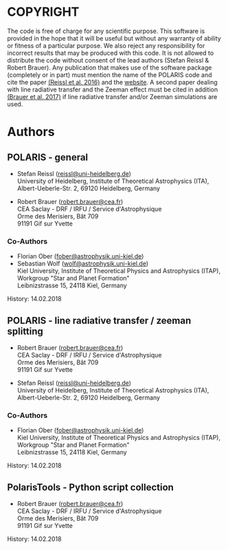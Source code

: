 # COPYRIGHT

The code is free of charge for any scientific purpose.
This software is provided in the hope that it will be useful but without any warranty of ability or fitness of a particular purpose.
We also reject any responsibility for incorrect results that may be  produced with this code.
It is not allowed to distribute the code without consent of the lead authors (Stefan Reissl & Robert Brauer).
Any publication that makes use of the software package (completely or in part) must mention the name of the POLARIS code and cite the paper [(Reissl et al. 2016)](https://ui.adsabs.harvard.edu/abs/2016A%26A...593A..87R) and the [website](http://www1.astrophysik.uni-kiel.de/~polaris).
A second paper dealing with line radiative transfer and the Zeeman effect must be cited in addition [(Brauer et al. 2017)](https://ui.adsabs.harvard.edu/abs/2016A%26A...593A..87R) if line radiative transfer and/or Zeeman simulations are used.

# Authors

## POLARIS - general

- Stefan Reissl (reissl@uni-heidelberg.de)\
University of Heidelberg, Institute of Theoretical Astrophysics (ITA),\
Albert-Ueberle-Str. 2, 69120 Heidelberg, Germany

- Robert Brauer (robert.brauer@cea.fr)\
CEA Saclay - DRF / IRFU / Service d'Astrophysique\
Orme des Merisiers, Bât 709\
91191 Gif sur Yvette

### Co-Authors

- Florian Ober (fober@astrophysik.uni-kiel.de)
- Sebastian Wolf (wolf@astrophysik.uni-kiel.de)\
Kiel University, Institute of Theoretical Physics and Astrophysics (ITAP),\
Workgroup "Star and Planet Formation"\
Leibnizstrasse 15, 24118 Kiel, Germany

History:   14.02.2018

## POLARIS - line radiative transfer / zeeman splitting

- Robert Brauer (robert.brauer@cea.fr)\
CEA Saclay - DRF / IRFU / Service d'Astrophysique\
Orme des Merisiers, Bât 709\
91191 Gif sur Yvette

- Stefan Reissl (reissl@uni-heidelberg.de)\
University of Heidelberg, Institute of Theoretical Astrophysics (ITA),\
Albert-Ueberle-Str. 2, 69120 Heidelberg, Germany

### Co-Authors

- Florian Ober (fober@astrophysik.uni-kiel.de)\
Kiel University, Institute of Theoretical Physics and Astrophysics (ITAP),\
Workgroup "Star and Planet Formation"\
Leibnizstrasse 15, 24118 Kiel, Germany

History:   14.02.2018

## PolarisTools - Python script collection

- Robert Brauer (robert.brauer@cea.fr)\
CEA Saclay - DRF / IRFU / Service d'Astrophysique\
Orme des Merisiers, Bât 709\
91191 Gif sur Yvette

History:   14.02.2018
